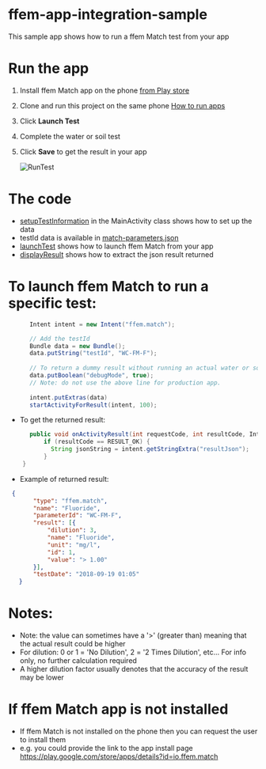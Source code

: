 # ffem-app-integration-sample
This sample app shows how to run a ffem Match test from your app

# Run the app

1. Install ffem Match app on the phone [from Play store](https://play.google.com/store/apps/details?id=io.ffem.match)
1. Clone and run this project on the same phone [How to run apps](https://developer.android.com/training/basics/firstapp/running-app) 
1. Click <b>Launch Test</b>
1. Complete the water or soil test  
1. Click <b>Save</b> to get the result in your app

   ![RunTest](https://github.com/foundation-for-environmental-monitoring/ffem-app-integration-sample/assets/4124856/fc0817d6-6dd6-4e35-86e0-dbd5194ca587)


# The code

- [setupTestInformation](https://github.com/foundation-for-environmental-monitoring/ffem-app-integration-sample/blob/8ca44d58b85916d72fa7dc3bb96a986c10f0f261/app/src/main/java/io/ffem/integration/MainActivity.kt#L71) in the MainActivity class shows how to set up the data
- testId data is available in <a href="https://github.com/foundation-for-environmental-monitoring/ffem-match/blob/master/colorCard/match-parameters.json" target="_blank">match-parameters.json</a>
- [launchTest](https://github.com/foundation-for-environmental-monitoring/ffem-app-integration-sample/blob/8ca44d58b85916d72fa7dc3bb96a986c10f0f261/app/src/main/java/io/ffem/integration/MainActivity.kt#L44) shows how to launch ffem Match from your app
- [displayResult](https://github.com/foundation-for-environmental-monitoring/ffem-app-integration-sample/blob/8ca44d58b85916d72fa7dc3bb96a986c10f0f261/app/src/main/java/io/ffem/integration/MainActivity.kt#L138) shows how to extract the json result returned

# To launch ffem Match to run a specific test:
```java
      Intent intent = new Intent("ffem.match");

      // Add the testId
      Bundle data = new Bundle();
      data.putString("testId", "WC-FM-F");
      
      // To return a dummy result without running an actual water or soil test
      data.putBoolean("debugMode", true);
      // Note: do not use the above line for production app.
      
      intent.putExtras(data)   
      startActivityForResult(intent, 100);
 ```

- To get the returned result:
```java
      public void onActivityResult(int requestCode, int resultCode, Intent intent) {
          if (resultCode == RESULT_OK) {
            String jsonString = intent.getStringExtra("resultJson");
          }
    }
 ```

- Example of returned result:
```json
 {
       "type": "ffem.match",
       "name": "Fluoride",
       "parameterId": "WC-FM-F",
       "result": [{
           "dilution": 3,
           "name": "Fluoride",
           "unit": "mg/l",
           "id": 1,
           "value": "> 1.00"
       }],
       "testDate": "2018-09-19 01:05"
   }
```
# Notes:

- Note: the value can sometimes have a '>' (greater than) meaning that the actual result could be higher
- For dilution: 0 or 1 = 'No Dilution', 2 = '2 Times Dilution', etc... For info only, no further calculation required
- A higher dilution factor usually denotes that the accuracy of the result may be lower

# If ffem Match app is not installed
- If ffem Match is not installed on the phone then you can request the user to install them
- e.g. you could provide the link to the app install page https://play.google.com/store/apps/details?id=io.ffem.match









